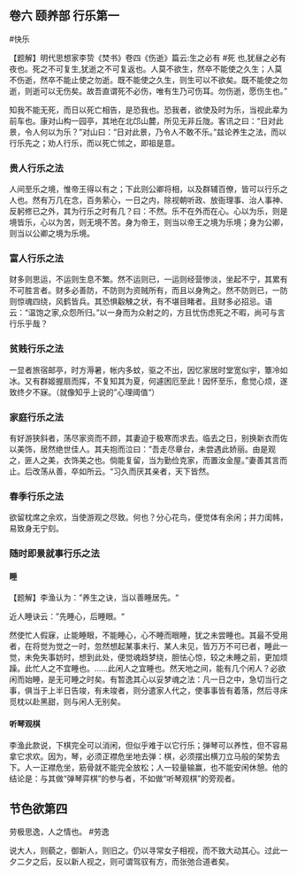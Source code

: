 ## 卷六 颐养部 行乐第一

#快乐

【题解】明代思想家李贽《焚书》卷四《伤逝》篇云:生之必有 #死 也,犹昼之必有夜也。死之不可复生,犹逝之不可复返也。人莫不欲生，然卒不能使之久生；人莫不伤逝，然卒不能止使之勿逝。既不能使之久生，则生可以不欲矣。既不能使之勿逝，则逝可以无伤矣。故吾直谓死不必伤，唯有生乃可伤耳。勿伤逝，愿伤生也。”

知我不能无死，而日以死亡相告，是恐我也。恐我者，欲使及时为乐，当视此辈为前车也。康对山构一园亭，其地在北邙山麓，所见无非丘陇。客讯之曰：“日对此景，令人何以为乐？”对山曰：“日对此景，乃令人不敢不乐。”兹论养生之法，而以行乐先之；劝人行乐，而以死亡怵之，即祖是意。

### 贵人行乐之法

人间至乐之境，惟帝王得以有之；下此则公卿将相，以及群辅百僚，皆可以行乐之人也。然有万几在念，百务萦心，一日之内，除视朝听政、放衙理事、治人事神、反躬修已之外，其为行乐之时有几？曰：不然。乐不在外而在心。心以为乐，则是境皆乐，心以为苦，则无境不苦。身为帝王，则当以帝王之境为乐境；身为公卿，则当以公卿之境为乐境。

### 富人行乐之法

财多则思运，不运则生息不繁。然不运则已，一运则经营惨淡，坐起不宁，其累有不可胜言者。财多必善防，不防则为资贼所有，而且以身殉之。然不防则已，一防则惊魂四绕，风鹤皆兵。其恐惧觳觫之状，有不堪目睹者。且财多必招忌。语云：“温饱之家,众怨所归。”以一身而为众射之的，方且忧伤虑死之不暇，尚可与言行乐乎哉？

### 贫贱行乐之法

一显者旅宿邮亭，时方溽暑，帐内多蚊，驱之不出，因忆家居时堂宽似宇，簟冷如冰。又有群姬握扇而挥，不复知其为夏，何遽困厄至此！因怀至乐，愈觉心烦，遂致终夕不寐。（就像知乎上说的”心理阈值“）

### 家庭行乐之法

有好游狭斜者，荡尽家资而不顾，其妻迫于极寒而求去。临去之日，别换新衣而佐以美饰，居然绝世佳人。其夫抱而泣曰：”吾走尽章台，未尝遇此娇丽。由是观之，匪人之美，衣饰美之也。倘能复留，当为勤俭克家，而置汝金屋。”妻善其言而止。后改荡从善，卒如所云。“习久而厌其亲者，天下皆然。

### 春季行乐之法

欲留枕席之余欢，当使游观之尽致。何也？分心花鸟，便觉体有余闲；并力闺帏，易致身无宁刻。

### 随时即景就事行乐之法

#### 睡

【题解】李渔认为：”养生之诀，当以善睡居先。“

近人睡诀云：”先睡心，后睡眼。“

然使忙人假寐，止能睡眼，不能睡心，心不睡而眼睡，犹之未尝睡也。其最不受用者，在将觉为觉之一时，忽然想起某事未行、某人未见，皆万万不可已者，睡此一觉，未免失事妨时，想到此处，便觉魂趋梦绕，胆怯心惊，较之未睡之前，更加烦躁。此忙人之不宜睡也。……此闲人之宜睡也。然天地之间，能有几个闲人？必欲闲而始睡，是无可睡之时矣。有暂逸其心以妥梦魂之法：凡一日之中，急切当行之事，俱当于上半日告竣，有未竣者，则分遣家人代之，使事事皆有着落，然后寻床觅枕以赴黑甜，则与闲人无别矣。

#### 听琴观棋

李渔此款说，下棋完全可以消闲，但似乎难于以它行乐；弹琴可以养性，但不容易拿它求欢。因为，琴，必须正襟危坐地去弹：棋，必须摆出横刀立马般的架势去下。人一正襟危坐，筋骨就不能完全放松；人一较量输赢，也不能安闲休憩。他的结论是：与其做“弹琴弈棋”的参与者，不如做“听琴观棋”的旁观者。

## 节色欲第四

劳极思逸，人之情也。  #劳逸

说大人，则藐之，御新人，则旧之。仍以寻常女子相视，而不致大动其心。过此一夕二夕之后，反以新人视之，则可谓驾驭有方，而张弛合道者矣。